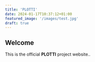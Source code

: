 ```yaml
---
title: 'PLOTTI'
date: 2024-01-17T10:37:12+01:00
featured_image: '/images/test.jpg'
draft: true
---
```


## Welcome

This is the official **PLOTTI** project website..